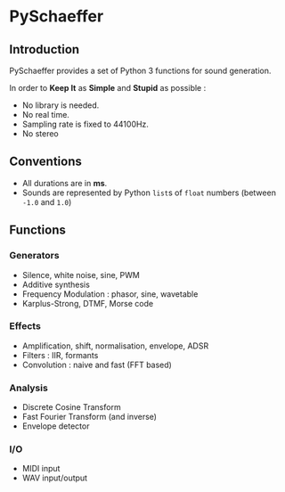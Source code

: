 # PySchaeffer

## Introduction

PySchaeffer provides a set of Python 3 functions for sound generation.

In order to **Keep It** as **Simple** and **Stupid** as possible :

* No library is needed.
* No real time.
* Sampling rate is fixed to 44100Hz.
* No stereo

## Conventions

* All durations are in **ms**.
* Sounds are represented by Python `list`s of `float` numbers (between `-1.0` and `1.0`)

## Functions

### Generators

* Silence, white noise, sine, PWM
* Additive synthesis
* Frequency Modulation : phasor, sine, wavetable
* Karplus-Strong, DTMF, Morse code

### Effects

* Amplification, shift, normalisation, envelope, ADSR
* Filters : IIR, formants
* Convolution : naive and fast (FFT based)

### Analysis

* Discrete Cosine Transform
* Fast Fourier Transform (and inverse)
* Envelope detector

### I/O

* MIDI input
* WAV input/output
